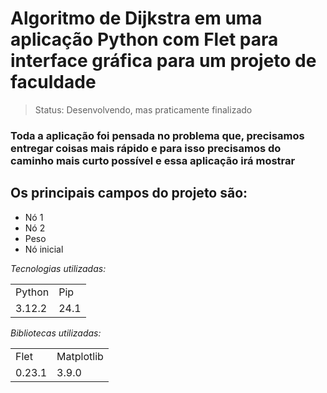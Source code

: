 <h1>Algoritmo de Dijkstra em uma aplicação Python com Flet para interface gráfica para um projeto de faculdade</h1>

> Status: Desenvolvendo, mas praticamente finalizado

### Toda a aplicação foi pensada no problema que, precisamos entregar coisas mais rápido e para isso precisamos do caminho mais curto possível e essa aplicação irá mostrar

## Os principais campos do projeto são:

+ Nó 1
+ Nó 2
+ Peso
+ Nó inicial

*Tecnologias utilizadas:*

<table>
  <tr>
    <td>Python</td>
    <td>Pip</td>
  </tr>
  <tr>
    <td>3.12.2</td>
    <td>24.1</td>
  </tr>
</table>

*Bibliotecas utilizadas:*

<table>
  <tr>
    <td>Flet</td>
    <td>Matplotlib</td>
  </tr>
  <td>0.23.1</td>
  <td>3.9.0</td>
</table>
